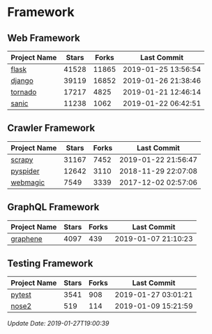 # Framework

## Web Framework

| Project Name | Stars | Forks | Last Commit |
| ------------ | ----- | ----- | ----------- |
| [flask](https://github.com/pallets/flask) | 41528 | 11865 | 2019-01-25 13:56:54 |
| [django](https://github.com/django/django) | 39119 | 16852 | 2019-01-26 21:38:46 |
| [tornado](https://github.com/tornadoweb/tornado) | 17217 | 4825 | 2019-01-21 12:46:14 |
| [sanic](https://github.com/huge-success/sanic) | 11238 | 1062 | 2019-01-22 06:42:51 |

## Crawler Framework

| Project Name | Stars | Forks | Last Commit |
| ------------ | ----- | ----- | ----------- |
| [scrapy](https://github.com/scrapy/scrapy) | 31167 | 7452 | 2019-01-22 21:56:47 |
| [pyspider](https://github.com/binux/pyspider) | 12642 | 3110 | 2018-11-29 22:07:08 |
| [webmagic](https://github.com/code4craft/webmagic) | 7549 | 3339 | 2017-12-02 02:57:06 |

## GraphQL Framework

| Project Name | Stars | Forks | Last Commit |
| ------------ | ----- | ----- | ----------- |
| [graphene](https://github.com/graphql-python/graphene) | 4097 | 439 | 2019-01-07 21:10:23 |

## Testing Framework

| Project Name | Stars | Forks | Last Commit |
| ------------ | ----- | ----- | ----------- |
| [pytest](https://github.com/pytest-dev/pytest) | 3541 | 908 | 2019-01-27 03:01:21 |
| [nose2](https://github.com/nose-devs/nose2) | 519 | 114 | 2019-01-09 15:21:59 |

*Update Date: 2019-01-27T19:00:39*